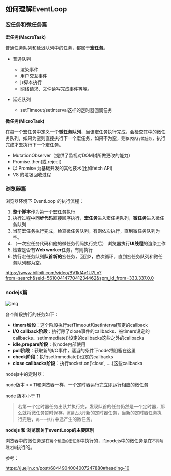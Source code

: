 ## 如何理解EventLoop

### 宏任务和微任务篇

**宏任务(MacroTask)**

普通任务队列和延迟队列中的任务，都属于**宏任务**。

* 普通队列

  * 渲染事件
  * 用户交互事件
  * js脚本执行
  * 网络请求、文件读写完成事件等等。

* 延迟队列

  * setTimeout/setInterval这样的定时器回调任务

  

**微任务(MicroTask)**

在每一个宏任务中定义一个**微任务队列**，当该宏任务执行完成，会检查其中的微任务队列，如果为空则直接执行下一个宏任务，如果不为空，则`依次执行微任务`，执行完成才去执行下一个宏任务。

* MutationObserver（提供了监视对DOM树所做更改的能力）
* Promise.then(或.reject) 
* 以 Promise 为基础开发的其他技术(比如fetch API)
* V8 的垃圾回收过程



### 浏览器篇

浏览器环境下 EventLoop 的执行流程：

1. **整个脚本**作为第一个宏任务执行
2. 执行过程中**同步代码**直接顺序执行，**宏任务**进入宏任务队列，**微任务**进入微任务队列
3. 当前宏任务执行完成，检查微任务队列，有则依次执行，直到微任务队列为空。
4. （一次宏任务代码和他的微任务代码执行完后）                                                            浏览器执行**UI线程**的渲染工作
5. 检查是否有**Web worker**任务，有则执行
6. 执行宏任务队列**队首新的**宏任务，回到2，依次循环，直到宏任务队列和微任务队列都为空。

https://www.bilibili.com/video/BV1kf4y1U7Ln?from=search&seid=5610041477041234462&spm_id_from=333.337.0.0

### nodejs篇

![img](https://p1-jj.byteimg.com/tos-cn-i-t2oaga2asx/gold-user-assets/2019/11/23/16e96b8587ad911d~tplv-t2oaga2asx-watermark.awebp)

各个阶段执行的任务如下：

- **timers阶段**：这个阶段执行setTimeout和setInterval预定的callback
- **I/O callback阶段**：执行除了close事件的callbacks、被timers设定的callbacks、setImmediate()设定的callbacks这些之外的callbacks
- **idle,prepare阶段**：仅node内部使用
- **poll阶段**：获取新的I/O事件，适当的条件下node将阻塞在这里
- **check阶段**：执行setImmediate()设定的callbacks
- **close callbacks阶段**：执行socket.on('close', ....)这些callbacks



nodejs中的定时器：

node版本 >= 11和浏览器一样，一个定时器运行完立即运行相应的微任务

node 版本小于 11 

>若第一个定时器任务出队并执行完，发现队首的任务仍然是一个定时器，那么就将微任务暂时保存，`直接去执行`新的定时器任务，当新的定时器任务执行完后，`再一一执行`中途产生的微任务。



**nodejs 和 浏览器关于eventLoop的主要区别**

浏览器中的微任务是在`每个相应的宏任务`中执行的，而nodejs中的微任务是在`不同阶段之间`执行的。



参考：

https://juejin.cn/post/6844904004007247880#heading-10